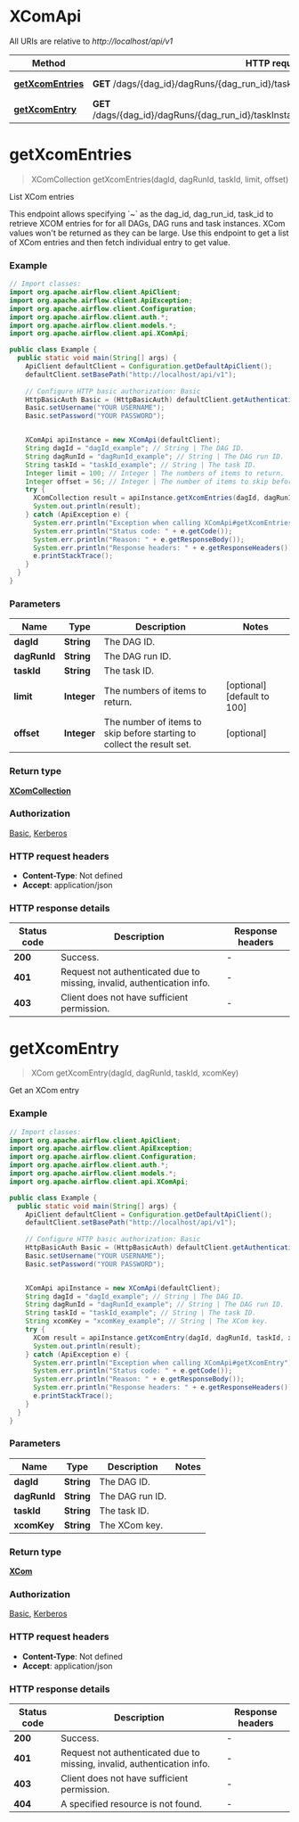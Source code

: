 # XComApi

All URIs are relative to *http://localhost/api/v1*

Method | HTTP request | Description
------------- | ------------- | -------------
[**getXcomEntries**](XComApi.md#getXcomEntries) | **GET** /dags/{dag_id}/dagRuns/{dag_run_id}/taskInstances/{task_id}/xcomEntries | List XCom entries
[**getXcomEntry**](XComApi.md#getXcomEntry) | **GET** /dags/{dag_id}/dagRuns/{dag_run_id}/taskInstances/{task_id}/xcomEntries/{xcom_key} | Get an XCom entry


<a name="getXcomEntries"></a>
# **getXcomEntries**
> XComCollection getXcomEntries(dagId, dagRunId, taskId, limit, offset)

List XCom entries

This endpoint allows specifying &#x60;~&#x60; as the dag_id, dag_run_id, task_id to retrieve XCOM entries for for all DAGs, DAG runs and task instances. XCom values won&#39;t be returned as they can be large. Use this endpoint to get a list of XCom entries and then fetch individual entry to get value.

### Example
```java
// Import classes:
import org.apache.airflow.client.ApiClient;
import org.apache.airflow.client.ApiException;
import org.apache.airflow.client.Configuration;
import org.apache.airflow.client.auth.*;
import org.apache.airflow.client.models.*;
import org.apache.airflow.client.api.XComApi;

public class Example {
  public static void main(String[] args) {
    ApiClient defaultClient = Configuration.getDefaultApiClient();
    defaultClient.setBasePath("http://localhost/api/v1");
    
    // Configure HTTP basic authorization: Basic
    HttpBasicAuth Basic = (HttpBasicAuth) defaultClient.getAuthentication("Basic");
    Basic.setUsername("YOUR USERNAME");
    Basic.setPassword("YOUR PASSWORD");


    XComApi apiInstance = new XComApi(defaultClient);
    String dagId = "dagId_example"; // String | The DAG ID.
    String dagRunId = "dagRunId_example"; // String | The DAG run ID.
    String taskId = "taskId_example"; // String | The task ID.
    Integer limit = 100; // Integer | The numbers of items to return.
    Integer offset = 56; // Integer | The number of items to skip before starting to collect the result set.
    try {
      XComCollection result = apiInstance.getXcomEntries(dagId, dagRunId, taskId, limit, offset);
      System.out.println(result);
    } catch (ApiException e) {
      System.err.println("Exception when calling XComApi#getXcomEntries");
      System.err.println("Status code: " + e.getCode());
      System.err.println("Reason: " + e.getResponseBody());
      System.err.println("Response headers: " + e.getResponseHeaders());
      e.printStackTrace();
    }
  }
}
```

### Parameters

Name | Type | Description  | Notes
------------- | ------------- | ------------- | -------------
 **dagId** | **String**| The DAG ID. |
 **dagRunId** | **String**| The DAG run ID. |
 **taskId** | **String**| The task ID. |
 **limit** | **Integer**| The numbers of items to return. | [optional] [default to 100]
 **offset** | **Integer**| The number of items to skip before starting to collect the result set. | [optional]

### Return type

[**XComCollection**](XComCollection.md)

### Authorization

[Basic](../README.md#Basic), [Kerberos](../README.md#Kerberos)

### HTTP request headers

 - **Content-Type**: Not defined
 - **Accept**: application/json

### HTTP response details
| Status code | Description | Response headers |
|-------------|-------------|------------------|
**200** | Success. |  -  |
**401** | Request not authenticated due to missing, invalid, authentication info. |  -  |
**403** | Client does not have sufficient permission. |  -  |

<a name="getXcomEntry"></a>
# **getXcomEntry**
> XCom getXcomEntry(dagId, dagRunId, taskId, xcomKey)

Get an XCom entry

### Example
```java
// Import classes:
import org.apache.airflow.client.ApiClient;
import org.apache.airflow.client.ApiException;
import org.apache.airflow.client.Configuration;
import org.apache.airflow.client.auth.*;
import org.apache.airflow.client.models.*;
import org.apache.airflow.client.api.XComApi;

public class Example {
  public static void main(String[] args) {
    ApiClient defaultClient = Configuration.getDefaultApiClient();
    defaultClient.setBasePath("http://localhost/api/v1");
    
    // Configure HTTP basic authorization: Basic
    HttpBasicAuth Basic = (HttpBasicAuth) defaultClient.getAuthentication("Basic");
    Basic.setUsername("YOUR USERNAME");
    Basic.setPassword("YOUR PASSWORD");


    XComApi apiInstance = new XComApi(defaultClient);
    String dagId = "dagId_example"; // String | The DAG ID.
    String dagRunId = "dagRunId_example"; // String | The DAG run ID.
    String taskId = "taskId_example"; // String | The task ID.
    String xcomKey = "xcomKey_example"; // String | The XCom key.
    try {
      XCom result = apiInstance.getXcomEntry(dagId, dagRunId, taskId, xcomKey);
      System.out.println(result);
    } catch (ApiException e) {
      System.err.println("Exception when calling XComApi#getXcomEntry");
      System.err.println("Status code: " + e.getCode());
      System.err.println("Reason: " + e.getResponseBody());
      System.err.println("Response headers: " + e.getResponseHeaders());
      e.printStackTrace();
    }
  }
}
```

### Parameters

Name | Type | Description  | Notes
------------- | ------------- | ------------- | -------------
 **dagId** | **String**| The DAG ID. |
 **dagRunId** | **String**| The DAG run ID. |
 **taskId** | **String**| The task ID. |
 **xcomKey** | **String**| The XCom key. |

### Return type

[**XCom**](XCom.md)

### Authorization

[Basic](../README.md#Basic), [Kerberos](../README.md#Kerberos)

### HTTP request headers

 - **Content-Type**: Not defined
 - **Accept**: application/json

### HTTP response details
| Status code | Description | Response headers |
|-------------|-------------|------------------|
**200** | Success. |  -  |
**401** | Request not authenticated due to missing, invalid, authentication info. |  -  |
**403** | Client does not have sufficient permission. |  -  |
**404** | A specified resource is not found. |  -  |

